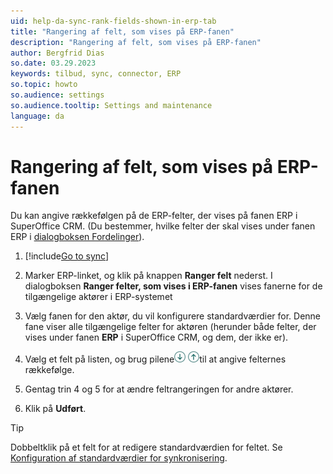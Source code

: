 ```yaml
---
uid: help-da-sync-rank-fields-shown-in-erp-tab
title: "Rangering af felt, som vises på ERP-fanen"
description: "Rangering af felt, som vises på ERP-fanen"
author: Bergfrid Dias
so.date: 03.29.2023
keywords: tilbud, sync, connector, ERP
so.topic: howto
so.audience: settings
so.audience.tooltip: Settings and maintenance
language: da
---
```


# Rangering af felt, som vises på ERP-fanen

Du kan angive rækkefølgen på de ERP-felter, der vises på fanen ERP i SuperOffice CRM. (Du bestemmer, hvilke felter der skal vises under fanen ERP i [dialogboksen Fordelinger][1]).

1. [!include[Go to sync](../includes/goto-sync.md)]

1. Marker ERP-linket, og klik på knappen **Ranger felt** nederst. I dialogboksen **Ranger felter, som vises i ERP-fanen** vises fanerne for de tilgængelige aktører i ERP-systemet

1. Vælg fanen for den aktør, du vil konfigurere standardværdier for. Denne fane viser alle tilgængelige felter for aktøren (herunder både felter, der vises under fanen **ERP** i SuperOffice CRM, og dem, der ikke er).

1. Vælg et felt på listen, og brug pilene![ikon][img1] ![ikon][img2]til at angive felternes rækkefølge.

1. Gentag trin 4 og 5 for at ændre feltrangeringen for andre aktører.

1. Klik på **Udført**.

> [!TIP]
> Dobbeltklik på et felt for at redigere standardværdien for feltet. Se [Konfiguration af standardværdier for synkronisering][2].

<!-- Referenced links -->
[1]: sync-configure-field-allocation.md
[2]: sync-configure-default-values.md

<!-- Referenced images -->
[img1]: ../../../../../media/icons/arrow-down.png
[img2]: ../../../../../media/icons/arrow-up.png
